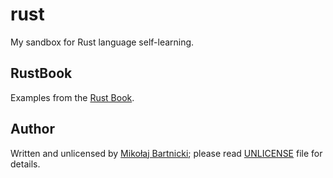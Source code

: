 # rust

My sandbox for Rust language self-learning.

## RustBook

Examples from the [Rust Book][00].

## Author

Written and unlicensed by [Mikołaj Bartnicki][98]; please read [UNLICENSE][99]
file for details.

[00]:https://doc.rust-lang.org/book/
[98]:mailto:mikolaj@bartnicki.org
[99]:UNLICENSE
